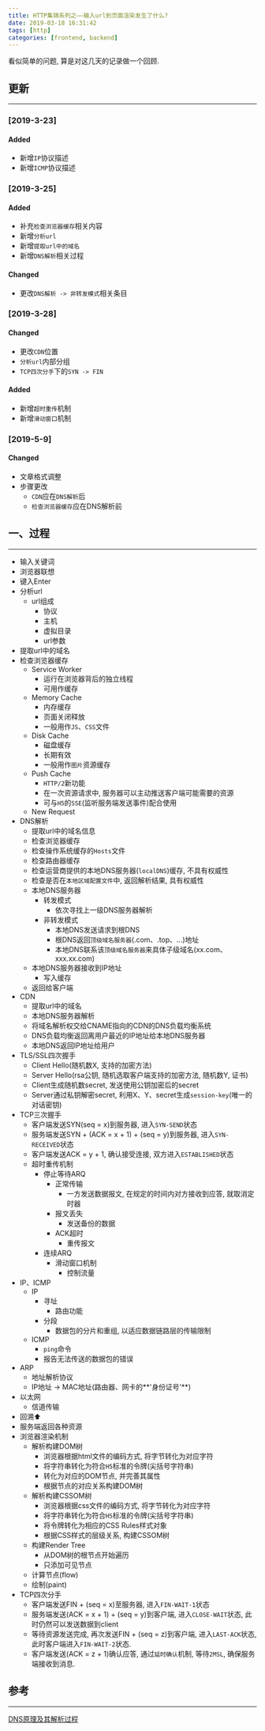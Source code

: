 ```yaml
---
title: HTTP集锦系列之——输入url到页面渲染发生了什么?
date: 2019-03-18 16:31:42
tags: [http]
categories: [frontend, backend]
---
```


看似简单的问题, 算是对这几天的记录做一个回顾.


<!-- more -->


## 更新

------

### [2019-3-23]

#### Added

- 新增`IP`协议描述
- 新增`ICMP`协议描述

### [2019-3-25]

#### Added

- 补充`检查浏览器缓存`相关内容
- 新增`分析url`
- 新增`提取url中的域名`
- 新增`DNS解析`相关过程

#### Changed

- 更改`DNS解析 -> 非转发模式`相关条目

### [2019-3-28]

#### Changed

- 更改`CDN`位置
- `分析url`内部分组
- `TCP四次分手`下的`SYN -> FIN`

#### Added

- 新增`超时重传`机制
- 新增`滑动窗口`机制

### [2019-5-9]

#### Changed

- 文章格式调整
- 步骤更改
  - `CDN`应在`DNS解析`后
  - `检查浏览器缓存`应在DNS解析前

## 一、过程

------

- 输入关键词
- 浏览器联想
- 键入Enter
- 分析url
  - url组成
    - 协议
    - 主机
    - 虚拟目录
    - url参数
- 提取url中的域名
- 检查浏览器缓存
  - Service Worker
    - 运行在浏览器背后的独立线程
    - 可用作缓存
  - Memory Cache
    - 内存缓存
    - 页面关闭释放
    - 一般用作`JS`、`CSS`文件
  - Disk Cache
    - 磁盘缓存
    - 长期有效
    - 一般用作`图片`资源缓存
  - Push Cache
    - `HTTP/2`新功能
    - 在一次资源请求中, 服务器可以主动推送客户端可能需要的资源
    - 可与`H5`的`SSE`(监听服务端发送事件)配合使用
  - New Request
- DNS解析
  - 提取url中的域名信息
  - 检查浏览器缓存
  - 检查操作系统缓存的`Hosts`文件
  - 检查路由器缓存
  - 检查运营商提供的本地DNS服务器(`localDNS`)缓存, 不具有权威性
  - 检查是否在`本地区域配置文件`中, 返回解析结果, 具有权威性
  - 本地DNS服务器
    - 转发模式
      - 依次寻找上一级DNS服务器解析
    - 非转发模式
      - 本地DNS发送请求到根DNS
      - 根DNS返回`顶级域名服务器`(.com、.top、...)地址
      - 本地DNS联系该`顶级域名服务器`来具体子级域名(xx.com、xxx.xx.com)
  - 本地DNS服务器接收到IP地址
    - 写入缓存
  - 返回给客户端
- CDN
  - 提取url中的域名
  - 本地DNS服务器解析
  - 将域名解析权交给CNAME指向的CDN的DNS负载均衡系统
  - DNS负载均衡返回离用户最近的IP地址给本地DNS服务器
  - 本地DNS返回IP地址给用户
- TLS/SSL四次握手
  - Client Hello(随机数X, 支持的加密方法)
  - Server Hello(rsa公钥, 随机选取客户端支持的加密方法, 随机数Y, 证书)
  - Client生成随机数secret, 发送使用公钥加密后的secret
  - Server通过私钥解密secret, 利用X、Y、secret生成`session-key`(唯一的对话密钥)
- TCP三次握手
  - 客户端发送SYN(seq = x)到服务器, 进入`SYN-SEND`状态
  - 服务端发送SYN + (ACK = x + 1) + (seq = y)到服务器, 进入`SYN-RECEIVED`状态
  - 客户端发送ACK = y + 1, 确认接受连接, 双方进入`ESTABLISHED`状态
  - 超时重传机制
    - 停止等待ARQ
      - 正常传输
        - 一方发送数据报文, 在规定的时间内对方接收到应答, 就取消定时器
      - 报文丢失
        - 发送备份的数据
      - ACK超时
        - 重传报文
    - 连续ARQ
      - 滑动窗口机制
        - 控制流量
- IP、ICMP
  - IP
    - 寻址
      - 路由功能
    - 分段
      - 数据包的分片和重组, 以适应数据链路层的传输限制
  - ICMP
    - `ping`命令
    - 报告无法传送的数据包的错误
- ARP
  - 地址解析协议
  - IP地址 -> MAC地址(路由器、网卡的**'身份证号'**)
- 以太网
  - 信道传输
- 回溯⬆
- 服务端返回各种资源
- 浏览器渲染机制
  - 解析构建DOM树
    - 浏览器根据html文件的编码方式, 将字节转化为对应字符
    - 将字符串转化为符合`H5`标准的令牌(尖括号字符串)
    - 转化为对应的DOM节点, 并完善其属性
    - 根据节点的对应关系构建DOM树
  - 解析构建CSSOM树
    - 浏览器根据css文件的编码方式, 将字节转化为对应字符
    - 将字符串转化为符合`H5`标准的令牌(尖括号字符串)
    - 将令牌转化为相应的CSS Rules样式对象
    - 根据CSS样式的层级关系, 构建CSSOM树
  - 构建Render Tree
    - 从DOM树的根节点开始遍历
    - 只添加可见节点
  - 计算节点(flow)
  - 绘制(paint)
- TCP四次分手
  - 客户端发送FIN + (seq = x)至服务器, 进入`FIN-WAIT-1`状态
  - 服务端发送(ACK = x + 1) + (seq = y)到客户端, 进入`CLOSE-WAIT`状态, 此时仍然可以发送数据到client
  - 等待资源发送完成, 再次发送FIN + (seq = z)到客户端, 进入`LAST-ACK`状态, 此时客户端进入`FIN-WAIT-2`状态.
  - 客户端发送(ACK = z + 1)确认应答, 通过`延时确认`机制, 等待`2MSL`, 确保服务端接收到消息.

## 参考

------

[DNS原理及其解析过程](https://blog.51cto.com/369369/812889)